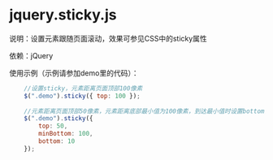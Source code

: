# jquery.sticky.js

说明：设置元素跟随页面滚动，效果可参见CSS中的sticky属性

依赖：jQuery

使用示例（示例请参加demo里的代码）：

```js    
    //设置sticky，元素距离页面顶部100像素
    $(".demo").sticky({ top: 100 });
    
    //元素距离页面顶部50像素，元素距离底部最小值为100像素，到达最小值时设置bottom值为10像素
    $(".demo").sticky({
        top: 50,
        minBottom: 100,
        bottom: 10
    });
```    
